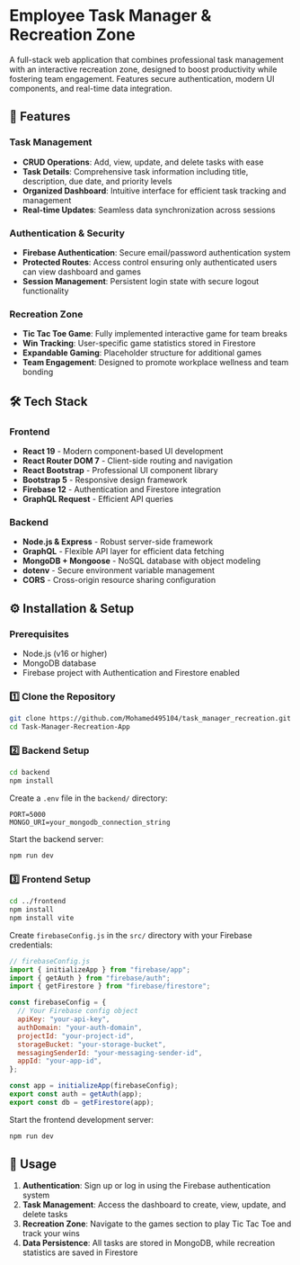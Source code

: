 # Employee Task Manager & Recreation Zone

A full-stack web application that combines professional task management with an interactive recreation zone, designed to boost productivity while fostering team engagement. Features secure authentication, modern UI components, and real-time data integration.

## 🌟 Features

### Task Management

- **CRUD Operations**: Add, view, update, and delete tasks with ease
- **Task Details**: Comprehensive task information including title, description, due date, and priority levels
- **Organized Dashboard**: Intuitive interface for efficient task tracking and management
- **Real-time Updates**: Seamless data synchronization across sessions

### Authentication & Security

- **Firebase Authentication**: Secure email/password authentication system
- **Protected Routes**: Access control ensuring only authenticated users can view dashboard and games
- **Session Management**: Persistent login state with secure logout functionality

### Recreation Zone

- **Tic Tac Toe Game**: Fully implemented interactive game for team breaks
- **Win Tracking**: User-specific game statistics stored in Firestore
- **Expandable Gaming**: Placeholder structure for additional games
- **Team Engagement**: Designed to promote workplace wellness and team bonding

## 🛠️ Tech Stack

### Frontend

- **React 19** - Modern component-based UI development
- **React Router DOM 7** - Client-side routing and navigation
- **React Bootstrap** - Professional UI component library
- **Bootstrap 5** - Responsive design framework
- **Firebase 12** - Authentication and Firestore integration
- **GraphQL Request** - Efficient API queries

### Backend

- **Node.js & Express** - Robust server-side framework
- **GraphQL** - Flexible API layer for efficient data fetching
- **MongoDB + Mongoose** - NoSQL database with object modeling
- **dotenv** - Secure environment variable management
- **CORS** - Cross-origin resource sharing configuration

## ⚙️ Installation & Setup

### Prerequisites

- Node.js (v16 or higher)
- MongoDB database
- Firebase project with Authentication and Firestore enabled

### 1️⃣ Clone the Repository

```bash
git clone https://github.com/Mohamed495104/task_manager_recreation.git
cd Task-Manager-Recreation-App
```

### 2️⃣ Backend Setup

```bash
cd backend
npm install
```

Create a `.env` file in the `backend/` directory:

```env
PORT=5000
MONGO_URI=your_mongodb_connection_string
```

Start the backend server:

```bash
npm run dev
```

### 3️⃣ Frontend Setup

```bash
cd ../frontend
npm install
npm install vite
```

Create `firebaseConfig.js` in the `src/` directory with your Firebase credentials:

```javascript
// firebaseConfig.js
import { initializeApp } from "firebase/app";
import { getAuth } from "firebase/auth";
import { getFirestore } from "firebase/firestore";

const firebaseConfig = {
  // Your Firebase config object
  apiKey: "your-api-key",
  authDomain: "your-auth-domain",
  projectId: "your-project-id",
  storageBucket: "your-storage-bucket",
  messagingSenderId: "your-messaging-sender-id",
  appId: "your-app-id",
};

const app = initializeApp(firebaseConfig);
export const auth = getAuth(app);
export const db = getFirestore(app);
```

Start the frontend development server:

```bash
npm run dev
```

## 🚀 Usage

1. **Authentication**: Sign up or log in using the Firebase authentication system
2. **Task Management**: Access the dashboard to create, view, update, and delete tasks
3. **Recreation Zone**: Navigate to the games section to play Tic Tac Toe and track your wins
4. **Data Persistence**: All tasks are stored in MongoDB, while recreation statistics are saved in Firestore
